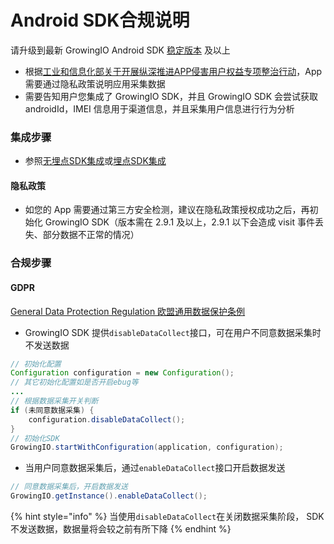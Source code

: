# Android SDK合规说明

请升级到最新 GrowingIO Android SDK [稳定版本](https://docs.growingio.com/v3/developer-manual/sdkintegrated/android-sdk/androidsdk-log) 及以上

* 根据[工业和信息化部关于开展纵深推进APP侵害用户权益专项整治行动](http://www.gov.cn/zhengce/zhengceku/2020-08/02/content_5531975.htm)，App 需要通过隐私政策说明应用采集数据
* 需要告知用户您集成了 GrowingIO SDK，并且 GrowingIO SDK 会尝试获取 androidId，IMEI 信息用于渠道信息，并且采集用户信息进行行为分析

### 集成步骤

* 参照[无埋点SDK集成](https://docs.growingio.com/v3/developer-manual/sdkintegrated/android-sdk/auto-android-sdk)或[埋点SDK集成](https://docs.growingio.com/v3/developer-manual/sdkintegrated/android-sdk/manunl-android-sdk)

#### 隐私政策

* 如您的 App 需要通过第三方安全检测，建议在隐私政策授权成功之后，再初始化 GrowingIO SDK（版本需在 2.9.1 及以上，2.9.1 以下会造成 visit 事件丢失、部分数据不正常的情况）

### 合规步骤

#### GDPR

[General Data Protection Regulation 欧盟通用数据保护条例](https://zh.wikipedia.org/wiki/%E6%AD%90%E7%9B%9F%E4%B8%80%E8%88%AC%E8%B3%87%E6%96%99%E4%BF%9D%E8%AD%B7%E8%A6%8F%E7%AF%84)

* GrowingIO SDK 提供`disableDataCollect`接口，可在用户不同意数据采集时不发送数据

```java
// 初始化配置
Configuration configuration = new Configuration();
// 其它初始化配置如是否开启ebug等
...
// 根据数据采集开关判断
if (未同意数据采集) {
    configuration.disableDataCollect();
}
// 初始化SDK
GrowingIO.startWithConfiguration(application, configuration);
```

* 当用户同意数据采集后，通过`enableDataCollect`接口开启数据发送

```java
// 同意数据采集后，开启数据发送
GrowingIO.getInstance().enableDataCollect();
```

{% hint style="info" %}
当使用`disableDataCollect`在关闭数据采集阶段， SDK 不发送数据，数据量将会较之前有所下降
{% endhint %}

